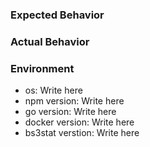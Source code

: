 ### Expected Behavior


### Actual Behavior




### Environment
- os: Write here
- npm version: Write here
- go version: Write here
- docker version: Write here
- bs3stat verstion: Write here
